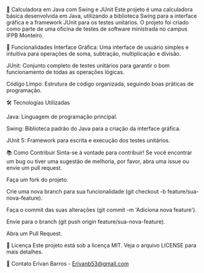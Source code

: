 
🤖 Calculadora em Java com Swing e JUnit
Este projeto é uma calculadora básica desenvolvida em Java, utilizando a biblioteca Swing para a interface gráfica e a framework JUnit para os testes unitários. O projeto foi criado como parte de uma oficina de testes de software ministrada no campus IFPB Monteiro.

🚀 Funcionalidades
Interface Gráfica: Uma interface de usuário simples e intuitiva para operações de soma, subtração, multiplicação e divisão.

JUnit: Conjunto completo de testes unitários para garantir o bom funcionamento de todas as operações lógicas.

Código Limpo: Estrutura de código organizada, seguindo boas práticas de programação.

🛠️ Tecnologias Utilizadas

Java: Linguagem de programação principal.

Swing: Biblioteca padrão do Java para a criação da interface gráfica.

JUnit 5: Framework para escrita e execução dos testes unitários.

📚 Como Contribuir
Sinta-se à vontade para contribuir! Se você encontrar um bug ou tiver uma sugestão de melhoria, por favor, abra uma issue ou envie um pull request.

Faça um fork do projeto.

Crie uma nova branch para sua funcionalidade (git checkout -b feature/sua-nova-feature).

Faça o commit das suas alterações (git commit -m 'Adiciona nova feature').

Envie para o branch (git push origin feature/sua-nova-feature).

Abra um Pull Request.

📝 Licença
Este projeto está sob a licença MIT. Veja o arquivo LICENSE para mais detalhes.

👥 Contato
Erivan Barros - Erivanb53@gmail.com
